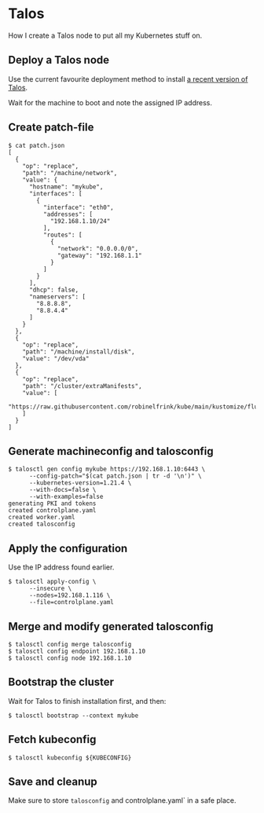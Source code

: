 # Talos

How I create a Talos node to put all my Kubernetes stuff on.

## Deploy a Talos node

Use the current favourite deployment method to install
[a recent version of Talos](https://github.com/talos-systems/talos/releases).

Wait for the machine to boot and note the assigned IP address.

## Create patch-file

```shell
$ cat patch.json
[
  {
    "op": "replace",
    "path": "/machine/network",
    "value": {
      "hostname": "mykube",
      "interfaces": [
        {
          "interface": "eth0",
          "addresses": [
            "192.168.1.10/24"
          ],
          "routes": [
            {
              "network": "0.0.0.0/0",
              "gateway": "192.168.1.1"
            }
          ]
        }
      ],
      "dhcp": false,
      "nameservers": [
        "8.8.8.8",
        "8.8.4.4"
      ]
    }
  },
  {
    "op": "replace",
    "path": "/machine/install/disk",
    "value": "/dev/vda"
  },
  {
    "op": "replace",
    "path": "/cluster/extraManifests",
    "value": [
      "https://raw.githubusercontent.com/robinelfrink/kube/main/kustomize/flux/flux.yaml"
    ]
  }
]
```

## Generate machineconfig and talosconfig

```shell
$ talosctl gen config mykube https://192.168.1.10:6443 \
      --config-patch="$(cat patch.json | tr -d '\n')" \
      --kubernetes-version=1.21.4 \
      --with-docs=false \
      --with-examples=false
generating PKI and tokens
created controlplane.yaml
created worker.yaml
created talosconfig
```

## Apply the configuration

Use the IP address found earlier.

```shell
$ talosctl apply-config \
      --insecure \
      --nodes=192.168.1.116 \
      --file=controlplane.yaml
```

## Merge and modify generated talosconfig

```shell
$ talosctl config merge talosconfig
$ talosctl config endpoint 192.168.1.10
$ talosctl config node 192.168.1.10
```

## Bootstrap the cluster

Wait for Talos to finish installation first, and then:

```shell
$ talosctl bootstrap --context mykube
```

## Fetch kubeconfig

```shell
$ talosctl kubeconfig ${KUBECONFIG}
```

## Save and cleanup

Make sure to store `talosconfig` and controlplane.yaml` in a safe place.
